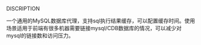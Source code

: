 DISCRIPTION

一个通用的MySQL数据库代理，支持sql执行结果缓存，可以配置缓存时间。使用场景适用于前端有很多机器需要链接mysql/CDB数据库的情况，可以减少对mysql的链接数和访问压力。